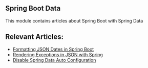 ## Spring Boot Data

This module contains articles about Spring Boot with Spring Data

## Relevant Articles:

- [Formatting JSON Dates in Spring Boot](https://www.baeldung.com/spring-boot-formatting-json-dates)
- [Rendering Exceptions in JSON with Spring](https://www.baeldung.com/spring-exceptions-json)
- [Disable Spring Data Auto Configuration](https://www.baeldung.com/spring-data-disable-auto-config)
